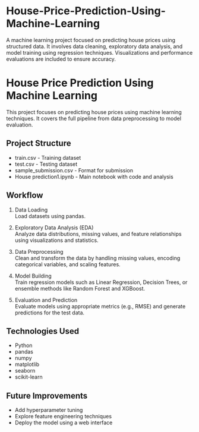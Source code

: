 # House-Price-Prediction-Using-Machine-Learning

A machine learning project focused on predicting house prices using structured data. It involves data cleaning, exploratory data analysis, and model training using regression techniques. Visualizations and performance evaluations are included to ensure accuracy.

# House Price Prediction Using Machine Learning

This project focuses on predicting house prices using machine learning techniques. It covers the full pipeline from data preprocessing to model evaluation.

## Project Structure

- train.csv - Training dataset
- test.csv - Testing dataset
- sample_submission.csv - Format for submission
- House prediction1.ipynb - Main notebook with code and analysis

## Workflow

1. Data Loading  
   Load datasets using pandas.

2. Exploratory Data Analysis (EDA)  
   Analyze data distributions, missing values, and feature relationships using visualizations and statistics.

3. Data Preprocessing  
   Clean and transform the data by handling missing values, encoding categorical variables, and scaling features.

4. Model Building  
   Train regression models such as Linear Regression, Decision Trees, or ensemble methods like Random Forest and XGBoost.

5. Evaluation and Prediction  
   Evaluate models using appropriate metrics (e.g., RMSE) and generate predictions for the test data.

## Technologies Used

- Python
- pandas
- numpy
- matplotlib
- seaborn
- scikit-learn

## Future Improvements

- Add hyperparameter tuning
- Explore feature engineering techniques
- Deploy the model using a web interface
